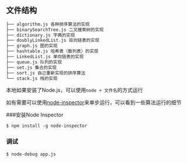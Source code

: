 ## 文件结构

```md
├── algorithm.js 各种排序算法的实现 
├── binarySearchTree.js 二叉搜索树的实现
├── dictionary.js 字典的实现
├── doublyLinkedList.js 双向链表的实现
├── graph.js 图的实现
├── hashtable.js 哈希表（散列表）的实现
├── LinkedList.js 单向链表的实现
├── queue.js 队列的实现
├── set.js 集合的实现
├── sort.js 自己重新实现的排序算法
└── stack.js 栈的实现
```

本地如果安装了Node.js，可以使用`node + 文件名`的方式运行

如有需要可以使用[node-inspector](https://github.com/node-inspector/node-inspector)来单步运行，可以看到一些算法运行的细节

###安装Node Inspector

```
$ npm install -g node-inspector
```

### 调试

```
$ node-debug app.js
```

